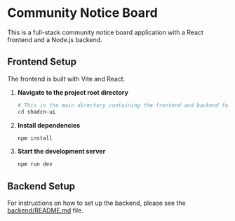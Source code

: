 # Community Notice Board

This is a full-stack community notice board application with a React frontend and a Node.js backend.

## Frontend Setup

The frontend is built with Vite and React.

1.  **Navigate to the project root directory**

    ```bash
    # This is the main directory containing the frontend and backend folders
    cd shadcn-ui
    ```

2.  **Install dependencies**

    ```bash
    npm install
    ```

3.  **Start the development server**

    ```bash
    npm run dev
    ```

## Backend Setup

For instructions on how to set up the backend, please see the [backend/README.md](backend/README.md) file.
